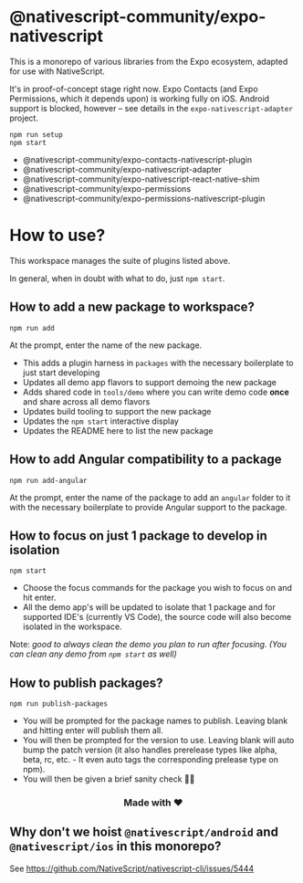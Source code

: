 # @nativescript-community/expo-nativescript

This is a monorepo of various libraries from the Expo ecosystem, adapted for use with NativeScript.

It's in proof-of-concept stage right now. Expo Contacts (and Expo Permissions, which it depends upon) is working fully on iOS. Android support is blocked, however – see details in the `expo-nativescript-adapter` project.

```
npm run setup
npm start
```

- @nativescript-community/expo-contacts-nativescript-plugin
- @nativescript-community/expo-nativescript-adapter
- @nativescript-community/expo-nativescript-react-native-shim
- @nativescript-community/expo-permissions
- @nativescript-community/expo-permissions-nativescript-plugin

# How to use?

This workspace manages the suite of plugins listed above.

In general, when in doubt with what to do, just `npm start`.

## How to add a new package to workspace?

```
npm run add
```

At the prompt, enter the name of the new package.

- This adds a plugin harness in `packages` with the necessary boilerplate to just start developing
- Updates all demo app flavors to support demoing the new package
- Adds shared code in `tools/demo` where you can write demo code **once** and share across all demo flavors
- Updates build tooling to support the new package
- Updates the `npm start` interactive display
- Updates the README here to list the new package

## How to add Angular compatibility to a package

```
npm run add-angular
```

At the prompt, enter the name of the package to add an `angular` folder to it with the necessary boilerplate to provide Angular support to the package.

## How to focus on just 1 package to develop in isolation

```
npm start
```

- Choose the focus commands for the package you wish to focus on and hit enter.
- All the demo app's will be updated to isolate that 1 package and for supported IDE's (currently VS Code), the source code will also become isolated in the workspace.

Note: _good to always clean the demo you plan to run after focusing. (You can clean any demo from `npm start` as well)_

## How to publish packages?

```
npm run publish-packages
```

- You will be prompted for the package names to publish. Leaving blank and hitting enter will publish them all.
- You will then be prompted for the version to use. Leaving blank will auto bump the patch version (it also handles prerelease types like alpha, beta, rc, etc. - It even auto tags the corresponding prelease type on npm).
- You will then be given a brief sanity check 🧠😊

<h3 align="center">Made with ❤️</h3>

## Why don't we hoist `@nativescript/android` and `@nativescript/ios` in this monorepo?

See https://github.com/NativeScript/nativescript-cli/issues/5444
